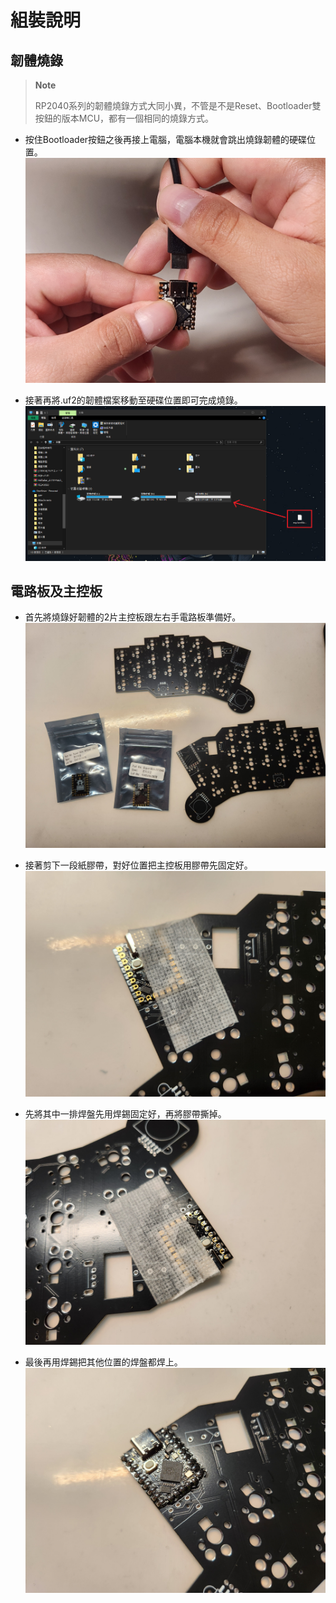 # 組裝說明

## 韌體燒錄

> **Note**
>
> RP2040系列的韌體燒錄方式大同小異，不管是不是Reset、Bootloader雙按鈕的版本MCU，都有一個相同的燒錄方式。

- 按住Bootloader按鈕之後再接上電腦，電腦本機就會跳出燒錄韌體的硬碟位置。
![guide](pic/guide0.jpg)

- 接著再將.uf2的韌體檔案移動至硬碟位置即可完成燒錄。
![guide](pic/guide1.png)

## 電路板及主控板

- 首先將燒錄好韌體的2片主控板跟左右手電路板準備好。
![](pic/1-01.jpg)

- 接著剪下一段紙膠帶，對好位置把主控板用膠帶先固定好。
![](pic/1-02.jpg)

- 先將其中一排焊盤先用焊錫固定好，再將膠帶撕掉。
![](pic/1-03.jpg)

- 最後再用焊錫把其他位置的焊盤都焊上。
![](pic/1-04.jpg)
